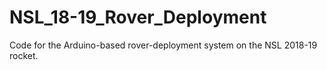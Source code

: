 # NSL_18-19_Rover_Deployment
Code for the Arduino-based rover-deployment system on the NSL 2018-19 rocket.
